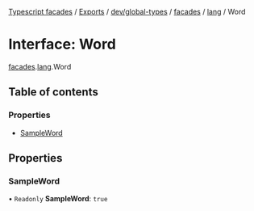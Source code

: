[Typescript facades](../index.md) / [Exports](../modules.md) / [dev/global-types](../modules/dev_global_types.md) / [facades](../modules/dev_global_types.facades.md) / [lang](../modules/dev_global_types.facades.lang.md) / Word

# Interface: Word

[facades](../modules/dev_global_types.facades.md).[lang](../modules/dev_global_types.facades.lang.md).Word

## Table of contents

### Properties

- [SampleWord](dev_global_types.facades.lang.Word.md#sampleword)

## Properties

### SampleWord

• `Readonly` **SampleWord**: ``true``
